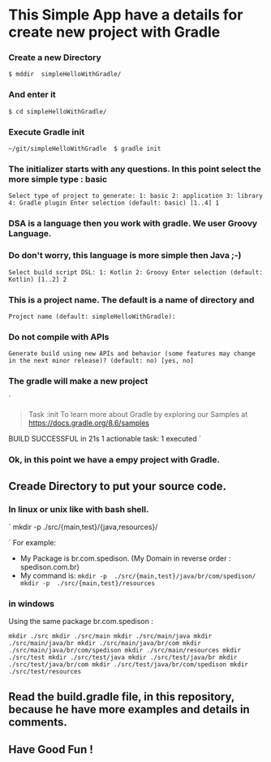 # This Simple App have a details for create new project with Gradle

### Create a new Directory
`
$ mddir  simpleHelloWithGradle/
`

### And enter it
`
$ cd simpleHelloWithGradle/
`

### Execute Gradle init
`
 ~/git/simpleHelloWithGradle 
$ gradle init
`

### The initializer starts with any questions. In this point select the more simple type : basic
`
Select type of project to generate:
  1: basic
  2: application
  3: library
  4: Gradle plugin
Enter selection (default: basic) [1..4] 1
`

### DSA is a language then you work with gradle. We user Groovy Language.
### Do don't worry, this language is more simple then Java ;-)
`
   Select build script DSL:
     1: Kotlin
     2: Groovy
   Enter selection (default: Kotlin) [1..2] 2
`

### This is a project name. The default is a name of directory and
`
Project name (default: simpleHelloWithGradle): 
`

### Do not compile with APIs
`
Generate build using new APIs and behavior (some features may change in the next minor release)? (default: no) [yes, no] 
`

### The gradle will make a new project
`
   > Task :init
   To learn more about Gradle by exploring our Samples at https://docs.gradle.org/8.6/samples

   BUILD SUCCESSFUL in 21s
   1 actionable task: 1 executed
`

### Ok, in this point we have a empy project with Gradle.


## Creade Directory to put your source code.

### In linux or unix like with bash shell.
`
   mkdir -p  ./src/{main,test}/{java,resources}/<your package base>

`
For example: 
 * My Package is br.com.spedison. (My Domain in reverse order : spedison.com.br) 
 * My command is:
`
   mkdir -p  ./src/{main,test}/java/br/com/spedison/
   mkdir -p  ./src/{main,test}/resources
`

### in windows

Using the same package br.com.spedison :

`
  mkdir ./src
  mkdir ./src/main
  mkdir ./src/main/java
  mkdir ./src/main/java/br
  mkdir ./src/main/java/br/com
  mkdir ./src/main/java/br/com/spedison
  mkdir ./src/main/resources
  mkdir ./src/test
  mkdir ./src/test/java
  mkdir ./src/test/java/br
  mkdir ./src/test/java/br/com
  mkdir ./src/test/java/br/com/spedison
  mkdir ./src/test/resources
`

## Read the build.gradle file, in this repository, because he have more examples and details in comments.


## Have Good Fun !
